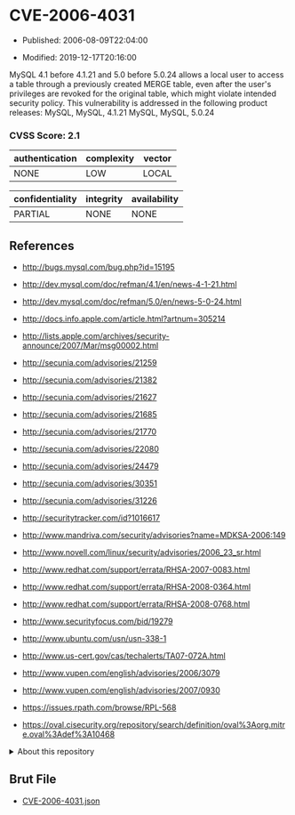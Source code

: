 # CVE-2006-4031

- Published: 2006-08-09T22:04:00

- Modified: 2019-12-17T20:16:00

MySQL 4.1 before 4.1.21 and 5.0 before 5.0.24 allows a local user to access a table through a previously created MERGE table, even after the user's privileges are revoked for the original table, which might violate intended security policy. This vulnerability is addressed in the following product releases:
MySQL, MySQL, 4.1.21 
MySQL, MySQL, 5.0.24

### CVSS Score: **2.1**

| authentication | complexity | vector |
| --- | --- | --- |
| NONE | LOW | LOCAL |

| confidentiality | integrity | availability |
| --- | --- | --- |
| PARTIAL | NONE | NONE |

## References

* http://bugs.mysql.com/bug.php?id=15195

* http://dev.mysql.com/doc/refman/4.1/en/news-4-1-21.html

* http://dev.mysql.com/doc/refman/5.0/en/news-5-0-24.html

* http://docs.info.apple.com/article.html?artnum=305214

* http://lists.apple.com/archives/security-announce/2007/Mar/msg00002.html

* http://secunia.com/advisories/21259

* http://secunia.com/advisories/21382

* http://secunia.com/advisories/21627

* http://secunia.com/advisories/21685

* http://secunia.com/advisories/21770

* http://secunia.com/advisories/22080

* http://secunia.com/advisories/24479

* http://secunia.com/advisories/30351

* http://secunia.com/advisories/31226

* http://securitytracker.com/id?1016617

* http://www.mandriva.com/security/advisories?name=MDKSA-2006:149

* http://www.novell.com/linux/security/advisories/2006_23_sr.html

* http://www.redhat.com/support/errata/RHSA-2007-0083.html

* http://www.redhat.com/support/errata/RHSA-2008-0364.html

* http://www.redhat.com/support/errata/RHSA-2008-0768.html

* http://www.securityfocus.com/bid/19279

* http://www.ubuntu.com/usn/usn-338-1

* http://www.us-cert.gov/cas/techalerts/TA07-072A.html

* http://www.vupen.com/english/advisories/2006/3079

* http://www.vupen.com/english/advisories/2007/0930

* https://issues.rpath.com/browse/RPL-568

* https://oval.cisecurity.org/repository/search/definition/oval%3Aorg.mitre.oval%3Adef%3A10468

<details>
<summary>About this repository</summary> 

  This repository is part of the project [Live Hack CVE](https://github.com/Live-Hack-CVE). Main website can be found [www.live-hack.org](https://www.live-hack.org) 
  
  Made by [Sn0wAlice](https://github.com/Sn0wAlice) for the people that care about security and need to have a feed of the latest CVEs. Hope you enjoy it, don't forget to star the repo and follow me on [Twitter](https://twitter.com/Sn0wAlice) and [Github](https://github.com/Sn0wAlice). And that is my [personnal website](https://www.alice-snow.me/)

  - [Home Page](https://github.com/Live-Hack-CVE)
  - [Framework](https://github.com/Live-Hack-CVE/cve-framework)
  - [CVE database](https://github.com/Live-Hack-CVE/full_database)
  - [Changelog](https://github.com/Live-Hack-CVE/Changelog)
</details>

## Brut File

* [CVE-2006-4031.json](https://raw.githubusercontent.com/Live-Hack-CVE/full_database/main/cves/2006/CVE-2006-4031.json)


